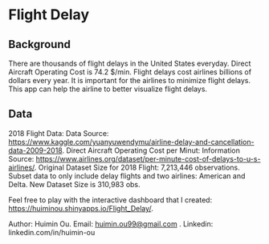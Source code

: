 # Flight Delay

## Background
There are thousands of flight delays in the United States everyday.
Direct Aircraft Operating Cost is 74.2 $/min. Flight delays cost airlines billions of dollars every year.
It is important for the airlines to minimize flight delays.
This app can help the airline to better visualize flight delays.

## Data
2018 Flight Data: Data Source: https://www.kaggle.com/yuanyuwendymu/airline-delay-and-cancellation-data-2009-2018. 
Direct Aircraft Operating Cost per Minut: Information Source: https://www.airlines.org/dataset/per-minute-cost-of-delays-to-u-s-airlines/. 
Original Dataset Size for 2018 Flight: 7,213,446 observations.
Subset data to only include delay flights and two airlines: American and Delta.
New Dataset Size is 310,983 obs. 


Feel free to play with the interactive dashboard that I created:
https://huiminou.shinyapps.io/Flight_Delay/. 

Author: Huimin Ou. 
Email: huimin.ou99@gmail.com . 
Linkedin: linkedin.com/in/huimin-ou
